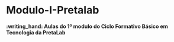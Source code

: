 # Modulo-I-Pretalab

<head> <b> :writing_hand: Aulas do 1º modulo do Ciclo Formativo Básico em Tecnologia da PretaLab
  <b> </head>

